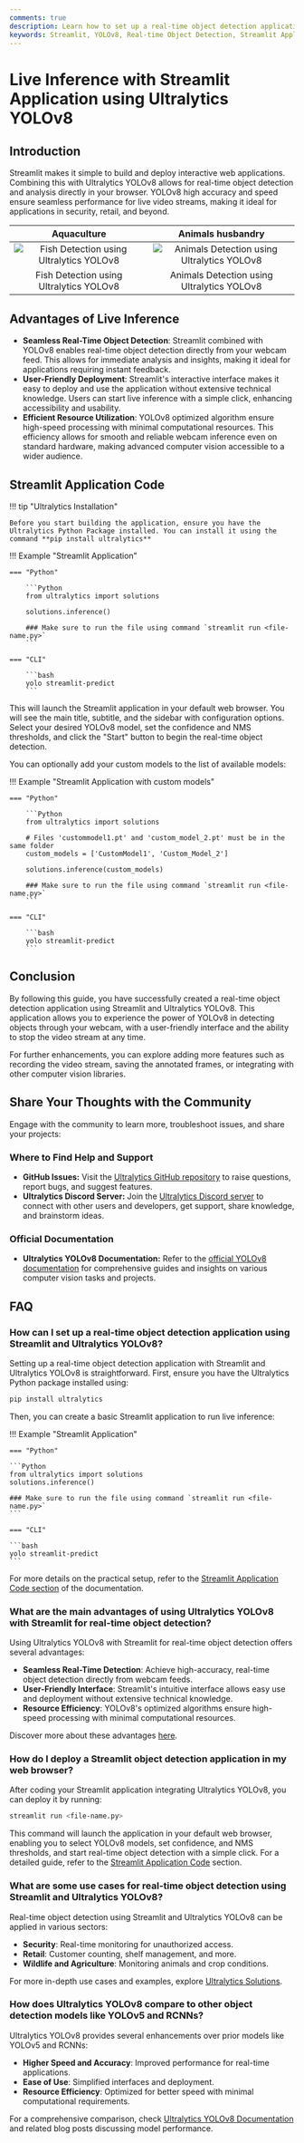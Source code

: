 ```yaml
---
comments: true
description: Learn how to set up a real-time object detection application using Streamlit and Ultralytics YOLOv8. Follow this step-by-step guide to implement webcam-based object detection.
keywords: Streamlit, YOLOv8, Real-time Object Detection, Streamlit Application, YOLOv8 Streamlit Tutorial, Webcam Object Detection
---
```


# Live Inference with Streamlit Application using Ultralytics YOLOv8

## Introduction

Streamlit makes it simple to build and deploy interactive web applications. Combining this with Ultralytics YOLOv8 allows for real-time object detection and analysis directly in your browser. YOLOv8 high accuracy and speed ensure seamless performance for live video streams, making it ideal for applications in security, retail, and beyond.

|                                                                   Aquaculture                                                                   |                                                                 Animals husbandry                                                                  |
| :---------------------------------------------------------------------------------------------------------------------------------------------: | :------------------------------------------------------------------------------------------------------------------------------------------------: |
| ![Fish Detection using Ultralytics YOLOv8](https://github.com/RizwanMunawar/RizwanMunawar/assets/62513924/ea6d7ece-cded-4db7-b810-1f8433df2c96) | ![Animals Detection using Ultralytics YOLOv8](https://github.com/RizwanMunawar/RizwanMunawar/assets/62513924/2e1f4781-60ab-4e72-b3e4-726c10cd223c) |
|                                                     Fish Detection using Ultralytics YOLOv8                                                     |                                                     Animals Detection using Ultralytics YOLOv8                                                     |

## Advantages of Live Inference

- **Seamless Real-Time Object Detection**: Streamlit combined with YOLOv8 enables real-time object detection directly from your webcam feed. This allows for immediate analysis and insights, making it ideal for applications requiring instant feedback.
- **User-Friendly Deployment**: Streamlit's interactive interface makes it easy to deploy and use the application without extensive technical knowledge. Users can start live inference with a simple click, enhancing accessibility and usability.
- **Efficient Resource Utilization**: YOLOv8 optimized algorithm ensure high-speed processing with minimal computational resources. This efficiency allows for smooth and reliable webcam inference even on standard hardware, making advanced computer vision accessible to a wider audience.

## Streamlit Application Code

!!! tip "Ultralytics Installation"

    Before you start building the application, ensure you have the Ultralytics Python Package installed. You can install it using the command **pip install ultralytics**

!!! Example "Streamlit Application"

    === "Python"

        ```Python
        from ultralytics import solutions

        solutions.inference()

        ### Make sure to run the file using command `streamlit run <file-name.py>`
        ```

    === "CLI"

        ```bash
        yolo streamlit-predict
        ```

This will launch the Streamlit application in your default web browser. You will see the main title, subtitle, and the sidebar with configuration options. Select your desired YOLOv8 model, set the confidence and NMS thresholds, and click the "Start" button to begin the real-time object detection.

You can optionally add your custom models to the list of available models:

!!! Example "Streamlit Application with custom models"

    === "Python"

        ```Python
        from ultralytics import solutions

        # Files 'custommodel1.pt' and 'custom_model_2.pt' must be in the same folder
        custom_models = ['CustomModel1', 'Custom_Model_2']

        solutions.inference(custom_models)

        ### Make sure to run the file using command `streamlit run <file-name.py>`
        ```

    === "CLI"

        ```bash
        yolo streamlit-predict
        ```

## Conclusion

By following this guide, you have successfully created a real-time object detection application using Streamlit and Ultralytics YOLOv8. This application allows you to experience the power of YOLOv8 in detecting objects through your webcam, with a user-friendly interface and the ability to stop the video stream at any time.

For further enhancements, you can explore adding more features such as recording the video stream, saving the annotated frames, or integrating with other computer vision libraries.

## Share Your Thoughts with the Community

Engage with the community to learn more, troubleshoot issues, and share your projects:

### Where to Find Help and Support

- **GitHub Issues:** Visit the [Ultralytics GitHub repository](https://github.com/ultralytics/ultralytics/issues) to raise questions, report bugs, and suggest features.
- **Ultralytics Discord Server:** Join the [Ultralytics Discord server](https://ultralytics.com/discord/) to connect with other users and developers, get support, share knowledge, and brainstorm ideas.

### Official Documentation

- **Ultralytics YOLOv8 Documentation:** Refer to the [official YOLOv8 documentation](https://docs.ultralytics.com/) for comprehensive guides and insights on various computer vision tasks and projects.

## FAQ

### How can I set up a real-time object detection application using Streamlit and Ultralytics YOLOv8?

Setting up a real-time object detection application with Streamlit and Ultralytics YOLOv8 is straightforward. First, ensure you have the Ultralytics Python package installed using:

```bash
pip install ultralytics
```

Then, you can create a basic Streamlit application to run live inference:

!!! Example "Streamlit Application"

    === "Python"

    ```Python
    from ultralytics import solutions
    solutions.inference()

    ### Make sure to run the file using command `streamlit run <file-name.py>`
    ```

    === "CLI"

    ```bash
    yolo streamlit-predict
    ```

For more details on the practical setup, refer to the [Streamlit Application Code section](#streamlit-application-code) of the documentation.

### What are the main advantages of using Ultralytics YOLOv8 with Streamlit for real-time object detection?

Using Ultralytics YOLOv8 with Streamlit for real-time object detection offers several advantages:

- **Seamless Real-Time Detection**: Achieve high-accuracy, real-time object detection directly from webcam feeds.
- **User-Friendly Interface**: Streamlit's intuitive interface allows easy use and deployment without extensive technical knowledge.
- **Resource Efficiency**: YOLOv8's optimized algorithms ensure high-speed processing with minimal computational resources.

Discover more about these advantages [here](#advantages-of-live-inference).

### How do I deploy a Streamlit object detection application in my web browser?

After coding your Streamlit application integrating Ultralytics YOLOv8, you can deploy it by running:

```bash
streamlit run <file-name.py>
```

This command will launch the application in your default web browser, enabling you to select YOLOv8 models, set confidence, and NMS thresholds, and start real-time object detection with a simple click. For a detailed guide, refer to the [Streamlit Application Code](#streamlit-application-code) section.

### What are some use cases for real-time object detection using Streamlit and Ultralytics YOLOv8?

Real-time object detection using Streamlit and Ultralytics YOLOv8 can be applied in various sectors:

- **Security**: Real-time monitoring for unauthorized access.
- **Retail**: Customer counting, shelf management, and more.
- **Wildlife and Agriculture**: Monitoring animals and crop conditions.

For more in-depth use cases and examples, explore [Ultralytics Solutions](https://docs.ultralytics.com/solutions).

### How does Ultralytics YOLOv8 compare to other object detection models like YOLOv5 and RCNNs?

Ultralytics YOLOv8 provides several enhancements over prior models like YOLOv5 and RCNNs:

- **Higher Speed and Accuracy**: Improved performance for real-time applications.
- **Ease of Use**: Simplified interfaces and deployment.
- **Resource Efficiency**: Optimized for better speed with minimal computational requirements.

For a comprehensive comparison, check [Ultralytics YOLOv8 Documentation](https://docs.ultralytics.com/models/yolov8) and related blog posts discussing model performance.
